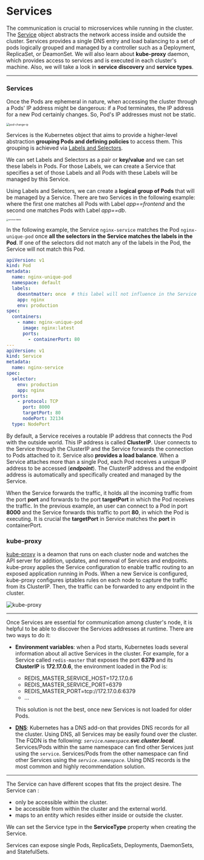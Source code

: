 # Services

The communication is crucial to microservices while running in the cluster. The [Service](https://kubernetes.io/docs/concepts/services-networking/service/) object abstracts the network access inside and outside the cluster. Services provides a single DNS entry and load balancing to a set of pods logically grouped and managed by a controller such as a Deployment, ReplicaSet, or DeamonSet. We will also learn about **kube-proxy** daemon, which provides access to services and is executed in each cluster's machine. Also, we will take a look in **service discovery** and **service types**.

---

### Services

Once the Pods are ephemeral in nature, when accessing the cluster through a Pods' IP address might be dangerous: if a Pod terminates, the IP address for a new Pod certainly changes. So, Pod's IP addresses must not be static.

<img src="https://courses.edx.org/assets/courseware/v1/3f0cf38178b8639549e3b78b7c634ba3/asset-v1:LinuxFoundationX+LFS158x+3T2020+type@asset+block/service-2.png" alt="pod-change-ip" style="zoom: 50%;" />

Services is the Kubernetes object that aims to provide a higher-level abstraction **grouping Pods and defining policies** to access them. This grouping is achieved via [Labels and Selectors](https://kubernetes.io/docs/concepts/overview/working-with-objects/labels/).

We can set Labels and Selectors as a pair or **key/value** and we can set these labels in Pods. For those Labels, we can create a Service that specifies a set of those Labels and all Pods with these Labels will be managed by this Service.

Using Labels and Selectors, we can create a **logical group of Pods** that will be managed by a Service. There are two Services in the following example: where the first one matches all Pods with Label *app==frontend* and the second one matches Pods with Label *app==db*.

<img src="https://courses.edx.org/assets/courseware/v1/43deaf159772d06b10039d683640c244/asset-v1:LinuxFoundationX+LFS158x+3T2020+type@asset+block/Services2.png" alt="services-labels" style="zoom: 33%;" />

In the following example, the Service `nginx-service` matches the Pod `nginx-unique-pod` once **all the selectors in the Service matches the labels in the Pod**. If one of the selectors did not match any of the labels in the Pod, the Service will not match this Pod.

```yaml
apiVersion: v1
kind: Pod
metadata:
  name: nginx-unique-pod
  namespace: default
  labels:
    doesntmatter: once	# this label will not influence in the Service matches
    app: nginx
    env: production
spec:
  containers:
    - name: nginx-unique-pod
      image: nginx:latest
      ports:
        - containerPort: 80
---
apiVersion: v1
kind: Service
metadata:
  name: nginx-service
spec:
  selector:
    env: production
    app: nginx
  ports:
    - protocol: TCP
      port: 8000
      targetPort: 80
      nodePort: 32134
  type: NodePort
```

By default, a Service receives a routable IP address that connects the Pod with the outside world. This IP address is called **ClusterIP**. User connects to the Service through the ClusterIP and the Service forwards the connection to Pods attached to it. Service also **provides a load balance**. When a Service attaches more than a single Pod, each Pod receives a unique IP address to be accessed (***endpoint***). The ClusterIP address and the endpoint address is automatically and specifically created and managed by the Service.

When the Service forwards the traffic, it holds all the incoming traffic from the port **port** and forwards to the port **targetPort** in which the Pod receives the traffic. In the previous example, an user can connect to a Pod in port **8000** and the Service forwards this traffic to port **80**, in which the Pod is executing. It is crucial the **targetPort** in Service matches the **port** in containerPort.

### kube-proxy

[kube-proxy](https://kubernetes.io/docs/concepts/services-networking/service/#virtual-ips-and-service-proxies) is a deamon that runs on each cluster node and watches the API server for addition, updates, and removal of Services and endpoints. kube-proxy applies the Service configuration to enable traffic routing to an exposed application running in Pods. When a new Service is configured, kube-proxy configures iptables rules on each node to capture the traffic from its ClusterIP. Then, the traffic can be forwarded to any endpoint in the cluster.

![kube-proxy](https://courses.edx.org/assets/courseware/v1/f6184f33a4c81a2c59eb9c28bf79c3ae/asset-v1:LinuxFoundationX+LFS158x+3T2020+type@asset+block/kubeproxy.png)



---

Once Services are essential for communication among cluster's node, it is helpful to be able to discover the Services addresses at runtime. There are two ways to do it:

- **Environment variables**: when a Pod starts, Kubernetes loads several information about all active Services in the cluster.  For example, for a Service called `redis-master` that exposes the port **6379** and its **ClusterIP** is **172.17.0.6**, the environment loaded in the Pod is:

  - REDIS_MASTER_SERVICE_HOST=172.17.0.6
  - REDIS_MASTER_SERVICE_PORT=6379
  - REDIS_MASTER_PORT=tcp://172.17.0.6:6379
  - ...

  This solution is not the best, once new Services is not loaded for older Pods.

- [**DNS**](https://kubernetes.io/docs/concepts/services-networking/dns-pod-service/): Kubernetes has a DNS add-on that provides DNS records for all the cluster. Using DNS, all Services may be easily found over the cluster. The FQDN is the following: *`service`.`namespace`.**svc**.**cluster**.**local***. Services/Pods within the same namespace can find other Services just using the `service`. Services/Pods from the other namespace can find other Services using the *`service.namespace`*. Using DNS records is the most common and highly recommendation solution.

---

The Service can have different scopes that fits the project desire. The Service can :

- only be accessible within the cluster.
- be accessible from within the cluster and the external world.
- maps to an entity which resides either inside or outside the cluster.

We can set the Service type in the **ServiceType** property when creating the Service.

Services can expose single Pods, ReplicaSets, Deployments, DaemonSets, and StatefulSets.